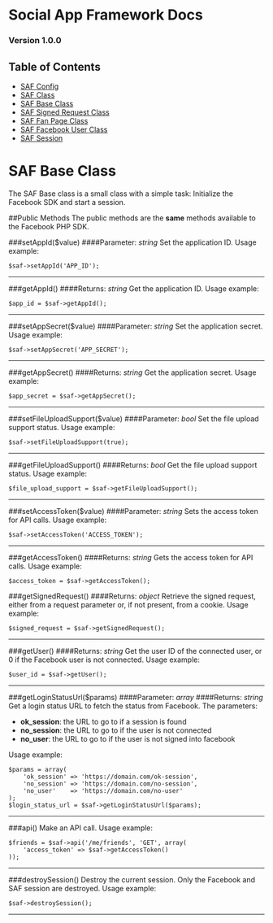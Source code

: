 # Social App Framework Docs
### Version 1.0.0

## Table of Contents

* [SAF Config](saf_config.md)
* [SAF Class](saf.md)
* [SAF Base Class](saf_base.md)
* [SAF Signed Request Class](saf_signed_request.md)
* [SAF Fan Page Class](saf_fan_page.md)
* [SAF Facebook User Class](saf_facebook_user.md)
* [SAF Session](saf_session.md)

# SAF Base Class
The SAF Base class is a small class with a simple task: Initialize the
Facebook SDK and start a session.

##Public Methods
The public methods are the **same** methods available to the Facebook PHP SDK.

###setAppId($value)
####Parameter: _string_
Set the application ID. Usage example:

    $saf->setAppId('APP_ID');

***

###getAppId()
####Returns: _string_
Get the application ID. Usage example:

    $app_id = $saf->getAppId();

***

###setAppSecret($value)
####Parameter: _string_
Set the application secret. Usage example:

    $saf->setAppSecret('APP_SECRET');

***

###getAppSecret()
####Returns: _string_
Get the application secret. Usage example:

    $app_secret = $saf->getAppSecret();

***

###setFileUploadSupport($value)
####Parameter: _bool_
Set the file upload support status. Usage example:

    $saf->setFileUploadSupport(true);

***

###getFileUploadSupport()
####Returns: _bool_
Get the file upload support status. Usage example:

    $file_upload_support = $saf->getFileUploadSupport();

***

###setAccessToken($value)
####Parameter: _string_
Sets the access token for API calls. Usage example:

    $saf->setAccessToken('ACCESS_TOKEN');

***

###getAccessToken()
####Returns: _string_
Gets the access token for API calls. Usage example:

    $access_token = $saf->getAccessToken();

###getSignedRequest()
####Returns: _object_
Retrieve the signed request, either from a request parameter or, if not present,
from a cookie. Usage example:

    $signed_request = $saf->getSignedRequest();

***


###getUser()
####Returns: _string_
Get the user ID of the connected user, or 0 if the Facebook user is not
connected. Usage example:

    $user_id = $saf->getUser();

***

###getLoginStatusUrl($params)
####Parameter: _array_
####Returns: _string_
Get a login status URL to fetch the status from Facebook.  The parameters:

- **ok_session**: the URL to go to if a session is found
- **no_session**: the URL to go to if the user is not connected
- **no_user**: the URL to go to if the user is not signed into facebook

Usage example:

    $params = array(
        'ok_session' => 'https://domain.com/ok-session',
        'no_session' => 'https://domain.com/no-session',
        'no_user'    => 'https://domain.com/no-user'
    );
    $login_status_url = $saf->getLoginStatusUrl($params);

***

###api()
Make an API call. Usage example:

    $friends = $saf->api('/me/friends', 'GET', array(
        'access_token' => $saf->getAccessToken()
    ));

***

###destroySession()
Destroy the current session. Only the Facebook and SAF session are destroyed.
Usage example:

    $saf->destroySession();

***
